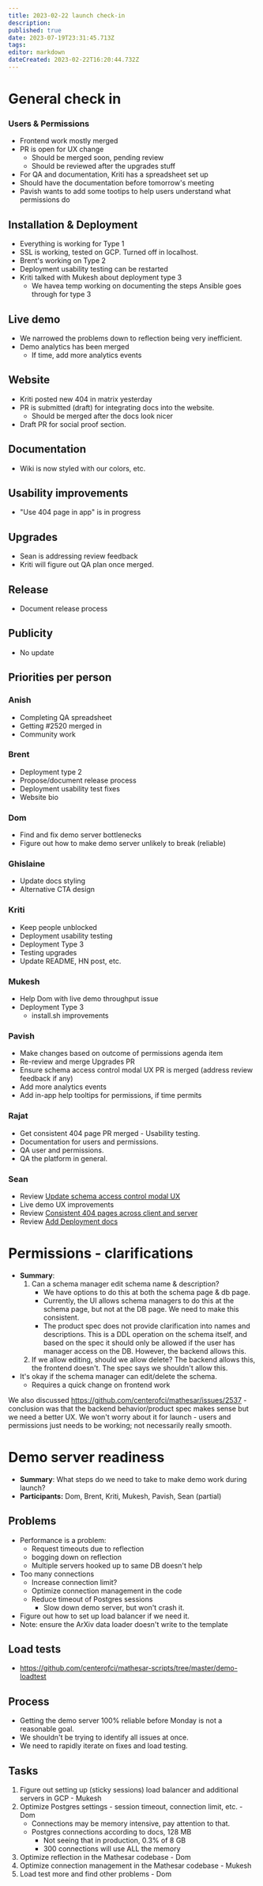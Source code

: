 ```yaml
---
title: 2023-02-22 launch check-in
description: 
published: true
date: 2023-07-19T23:31:45.713Z
tags: 
editor: markdown
dateCreated: 2023-02-22T16:20:44.732Z
---
```


# General check in

### Users & Permissions
- Frontend work mostly merged
- PR is open for UX change
    - Should be merged soon, pending review
    - Should be reviewed after the upgrades stuff
- For QA and documentation, Kriti has a spreadsheet set up
- Should have the documentation before tomorrow's meeting
- Pavish wants to add some tootips to help users understand what permissions do

## Installation & Deployment
- Everything is working for Type 1
- SSL is working, tested on GCP. Turned off in localhost.
- Brent's working on Type 2
- Deployment usability testing can be restarted
- Kriti talked with Mukesh about deployment type 3
    - We havea temp working on documenting the steps Ansible goes through for type 3

## Live demo
- We narrowed the problems down to reflection being very inefficient.
- Demo analytics has been merged
    - If time, add more analytics events

## Website
- Kriti posted new 404 in matrix yesterday
- PR is submitted (draft) for integrating docs into the website.
    - Should be merged after the docs look nicer
- Draft PR for social proof section.

## Documentation
- Wiki is now styled with our colors, etc.

## Usability improvements
- "Use 404 page in app" is in progress

## Upgrades
- Sean is addressing review feedback
- Kriti will figure out QA plan once merged.

## Release
- Document release process

## Publicity
- No update

## Priorities per person

### Anish
- Completing QA spreadsheet
- Getting #2520 merged in
- Community work

### Brent
- Deployment type 2
- Propose/document release process
- Deployment usability test fixes
- Website bio

### Dom
- Find and fix demo server bottlenecks
- Figure out how to make demo server unlikely to break (reliable)

### Ghislaine
- Update docs styling
- Alternative CTA design

### Kriti
- Keep people unblocked
- Deployment usability testing
- Deployment Type 3
- Testing upgrades
- Update README, HN post, etc.

### Mukesh
- Help Dom with live demo throughput issue
- Deployment Type 3 
    - install.sh improvements

### Pavish
- Make changes based on outcome of permissions agenda item
- Re-review and merge Upgrades PR
- Ensure schema access control modal UX PR is merged (address review feedback if any)
- Add more analytics events
- Add in-app help tooltips for permissions, if time permits

### Rajat
 - Get consistent 404 page PR merged - Usability testing.
 - Documentation for users and permissions.
 - QA user and permissions.
 - QA the platform in general. 

### Sean
- Review [Update schema access control modal UX](https://github.com/centerofci/mathesar/pull/2540)
- Live demo UX improvements
- Review [Consistent 404 pages across client and server](https://github.com/centerofci/mathesar/pull/2529)
- Review [Add Deployment docs](https://github.com/centerofci/mathesar/pull/2497)

# Permissions - clarifications
- **Summary**: 
    1. Can a schema manager edit schema name & description?
        - We have options to do this at both the schema page & db page.
        - Currently, the UI allows schema managers to do this at the schema page, but not at the DB page. We need to make this consistent.
        - The product spec does not provide clarification into names and descriptions. This is a DDL operation on the schema itself, and based on the spec it should only be allowed if the user has manager access on the DB. However, the backend allows this.
    2. If we allow editing, should we allow delete? The backend allows this, the frontend doesn't. The spec says we shouldn't allow this.
- It's okay if the schema manager can edit/delete the schema.
    - Requires a quick change on frontend work

We also discussed https://github.com/centerofci/mathesar/issues/2537 - conclusion was that the backend behavior/product spec makes sense but we need a better UX. We won't worry about it for launch - users and permissions just needs to be working; not necessarily really smooth.

# Demo server readiness
- **Summary**: What steps do we need to take to make demo work during launch?
- **Participants:** Dom, Brent, Kriti, Mukesh, Pavish, Sean (partial)

## Problems
- Performance is a problem:
    - Request timeouts due to reflection
    - bogging down on reflection
    - Multiple servers hooked up to same DB doesn't help
- Too many connections
    - Increase connection limit?
    - Optimize connection management in the code
    - Reduce timeout of Postgres sessions
        - Slow down demo server, but won't crash it.
- Figure out how to set up load balancer if we need it.
- Note: ensure the ArXiv data loader doesn't write to the template

## Load tests
- https://github.com/centerofci/mathesar-scripts/tree/master/demo-loadtest

## Process
- Getting the demo server 100% reliable before Monday is not a reasonable goal.
- We shouldn't be trying to identify all issues at once.
- We need to rapidly iterate on fixes and load testing.

## Tasks
1. Figure out setting up (sticky sessions) load balancer and additional servers in GCP - Mukesh
2. Optimize Postgres settings - session timeout, connection limit, etc. - Dom
    - Connections may be memory intensive, pay attention to that.
    - Postgres connections according to docs, 128 MB
        - Not seeing that in production, 0.3% of 8 GB
        - 300 connections will use ALL the memory
3. Optimize reflection in the Mathesar codebase - Dom
4. Optimize connection management in the Mathesar codebase - Mukesh
5. Load test more and find other problems - Dom